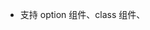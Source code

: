 - 支持 option 组件、class 组件、<script setup> 组件
- template
  - 支持：
    - 标签、{{}}、字符串 前注释
    - 注释支持多行
    - 支持解构
  - 标签：`<div></div>`
    - attrs
      - 不支持
        - 运算符：`:style="a+b"`
        - 常量绑定：`:attr-a="'tw-m-2'"`
        - 模板语法
      - 支持
        - 常量：`class="tw-p-2"`
        - 变量绑定：`:class="dataA"`
        - 函数调用绑定：`:attr-b="getAttrB1(getAttrB2(dataA, dataB))"`
        - 属性表达式绑定：`:attr-c="dataB.a"`
        - filter绑定：`:attr-d="myClass | filterA | filterB"`
        - v-if,v-else-if,v-else
        - v-for
        - slot
        - slot-scope
        - v-slot
  - {{}}
    - 不支持
      - 运算符
      - 常量
      - 模板语法
      - 括号内注释
    - 支持
      - 变量绑定
      - 函数调用绑定
      - 属性表达式绑定
      - filter绑定
  - 字符串
- script
  - import 导入
  - 支持解构
  - 所有配置项不持支，除非特殊说明
    - `props:[...propNames]`
  - option
    - name
    - extends
      - TODO 配置对象
      - 组件构造函数
    - mixins
      - TODO 配置对象
    - components
      - TODO require.context
    - filters
      - import 来的 filter
      - 组件内定义的
    - 生命周期
    - provide
      - 对象
      - 函数
        - key为变量
        - key为常量
    - inject
      - 数组
      - 对象
    - emits
      - 数组
      - 对象
    - methods
      - 支持 emit，$emit调用
    - setup
      - 支持 context.emit
      - return内的
        - ref
        - TODO 需要检查支持什么
    - computed
      - 对象 get，set
      - 函数
    - data
      - 不支持对象
      - 函数
      - TODO 对象递归
    - props
      - 对象
        - default
        - type
          - PropType
        - required
      - 构造函数
      - 数组
  - class
    - @Component
      - 参数
        - props
        - filters
        - components
        - name
        - mixins
    - 生命周期
    - data
    - get computed
    - set computed
    - methods
    - @Provide
    - @Inject
      - 支持 symbol
    - @ProvideReactive
    - @InjectReactive
    - @Emit
    - 不支持@Watch
    - 不支持@Ref
    - TODO mixins 
    - @VModel
    - @PropSync
    - @Prop
    - @ModelSync
    - @Model
  - <script setup>
    - defineEmits
      - 只支持 defineEmits 定义时的注释
      - 不支持`emit('emitA',value)`的注释
    - 生命周期
      - 支持相同周期注释整合
    - provide
    - ref
    - inject
    - 函数返回赋值都会获取`const [dataB] = getDataB()`
    - 方法
    - computed
      - 函数
      - 对象
    - defineProps
- TODO
  - 根据 ts 获取具体类型
  - import 引入的注释
  - class 多个装饰器
